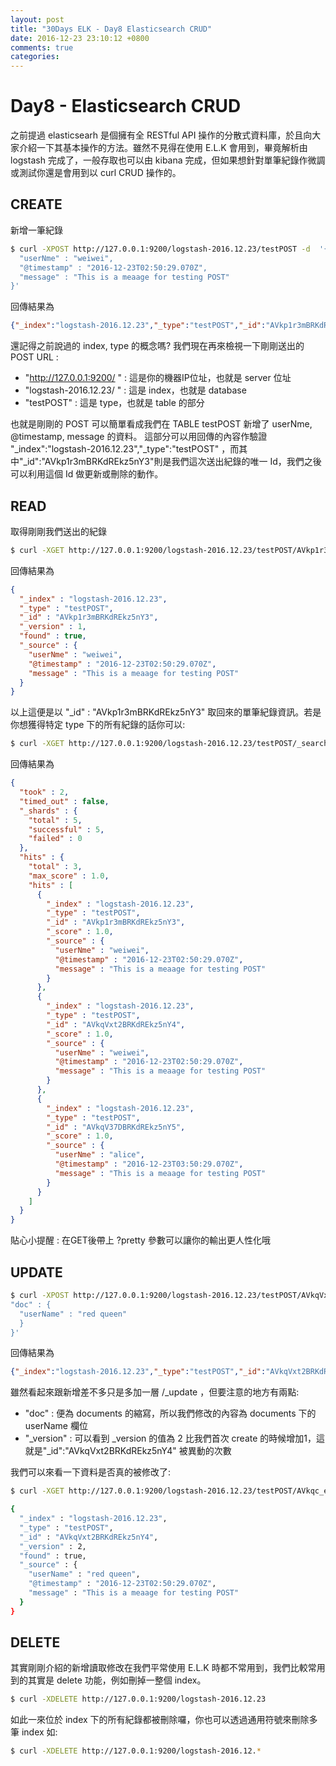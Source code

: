 ```yaml
---
layout: post
title: "30Days ELK - Day8 Elasticsearch CRUD"
date: 2016-12-23 23:10:12 +0800
comments: true
categories: 
---
```


Day8 - Elasticsearch CRUD
===

之前提過 elasticsearh 是個擁有全 RESTful API 操作的分散式資料庫，於且向大家介紹一下其基本操作的方法。雖然不見得在使用 E.L.K 會用到，畢竟解析由 logstash 完成了，一般存取也可以由 kibana 完成，但如果想針對單筆紀錄作微調或測試你還是會用到以 curl CRUD 操作的。

## CREATE

新增一筆紀錄

```bash
$ curl -XPOST http://127.0.0.1:9200/logstash-2016.12.23/testPOST -d  '{
  "userNme" : "weiwei",
  "@timestamp" : "2016-12-23T02:50:29.070Z",
  "message" : "This is a meaage for testing POST"
}'
```

回傳結果為

```json
{"_index":"logstash-2016.12.23","_type":"testPOST","_id":"AVkp1r3mBRKdREkz5nY3","_version":1,"result":"created","_shards":{"total":2,"successful":1,"failed":0},"created":true}
```

還記得之前說過的 index, type 的概念嗎? 我們現在再來檢視一下剛剛送出的 POST URL :

- "http://127.0.0.1:9200/ " : 這是你的機器IP位址，也就是 server 位址
- "logstash-2016.12.23/ " : 這是 index，也就是 database
- "testPOST" : 這是 type，也就是 table 的部分

也就是剛剛的 POST 可以簡單看成我們在 TABLE testPOST 新增了 userNme, @timestamp, message 的資料。
這部分可以用回傳的內容作驗證 "_index":"logstash-2016.12.23","_type":"testPOST" ，而其中"_id":"AVkp1r3mBRKdREkz5nY3"則是我們這次送出紀錄的唯一 Id，我們之後可以利用這個 Id 做更新或刪除的動作。

## READ

取得剛剛我們送出的紀錄

```bash
$ curl -XGET http://127.0.0.1:9200/logstash-2016.12.23/testPOST/AVkp1r3mBRKdREkz5nY3?pretty
```

回傳結果為

```json
{
  "_index" : "logstash-2016.12.23",
  "_type" : "testPOST",
  "_id" : "AVkp1r3mBRKdREkz5nY3",
  "_version" : 1,
  "found" : true,
  "_source" : {
    "userNme" : "weiwei",
    "@timestamp" : "2016-12-23T02:50:29.070Z",
    "message" : "This is a meaage for testing POST"
  }
}
```

以上這便是以 "_id" : "AVkp1r3mBRKdREkz5nY3" 取回來的單筆紀錄資訊。若是你想獲得特定 type 下的所有紀錄的話你可以:

```bash
$ curl -XGET http://127.0.0.1:9200/logstash-2016.12.23/testPOST/_search?pretty
```

回傳結果為

```json
{
  "took" : 2,
  "timed_out" : false,
  "_shards" : {
    "total" : 5,
    "successful" : 5,
    "failed" : 0
  },
  "hits" : {
    "total" : 3,
    "max_score" : 1.0,
    "hits" : [
      {
        "_index" : "logstash-2016.12.23",
        "_type" : "testPOST",
        "_id" : "AVkp1r3mBRKdREkz5nY3",
        "_score" : 1.0,
        "_source" : {
          "userNme" : "weiwei",
          "@timestamp" : "2016-12-23T02:50:29.070Z",
          "message" : "This is a meaage for testing POST"
        }
      },
      {
        "_index" : "logstash-2016.12.23",
        "_type" : "testPOST",
        "_id" : "AVkqVxt2BRKdREkz5nY4",
        "_score" : 1.0,
        "_source" : {
          "userNme" : "weiwei",
          "@timestamp" : "2016-12-23T02:50:29.070Z",
          "message" : "This is a meaage for testing POST"
        }
      },
      {
        "_index" : "logstash-2016.12.23",
        "_type" : "testPOST",
        "_id" : "AVkqV37DBRKdREkz5nY5",
        "_score" : 1.0,
        "_source" : {
          "userNme" : "alice",
          "@timestamp" : "2016-12-23T03:50:29.070Z",
          "message" : "This is a meaage for testing POST"
        }
      }
    ]
  }
}
```

貼心小提醒 : 在GET後帶上 ?pretty 參數可以讓你的輸出更人性化哦

## UPDATE

```bash
$ curl -XPOST http://127.0.0.1:9200/logstash-2016.12.23/testPOST/AVkqVxt2BRKdREkz5nY4/_update  -d '{
"doc" : {
  "userName" : "red queen"
  }
}'
```

回傳結果為

```json
{"_index":"logstash-2016.12.23","_type":"testPOST","_id":"AVkqVxt2BRKdREkz5nY4","_version":2,"result":"updated","_shards":{"total":2,"successful":2,"failed":0}}
```

雖然看起來跟新增差不多只是多加一層 /_update ，但要注意的地方有兩點:

- "doc" : 便為 documents 的縮寫，所以我們修改的內容為 documents 下的 userName 欄位
- "_version" : 可以看到 _version 的值為 2 比我們首次 create 的時候增加1，這就是"_id":"AVkqVxt2BRKdREkz5nY4" 被異動的次數

我們可以來看一下資料是否真的被修改了:

```bash
$ curl -XGET http://127.0.0.1:9200/logstash-2016.12.23/testPOST/AVkqc_eJBRKdREkz5nZA?pretty

{
  "_index" : "logstash-2016.12.23",
  "_type" : "testPOST",
  "_id" : "AVkqVxt2BRKdREkz5nY4",
  "_version" : 2,
  "found" : true,
  "_source" : {
    "userName" : "red queen",
    "@timestamp" : "2016-12-23T02:50:29.070Z",
    "message" : "This is a meaage for testing POST"
  }
}

```

## DELETE

其實剛剛介紹的新增讀取修改在我們平常使用 E.L.K 時都不常用到，我們比較常用到的其實是 delete 功能，例如刪掉一整個 index。

```bash
$ curl -XDELETE http://127.0.0.1:9200/logstash-2016.12.23
```

如此一來位於 index 下的所有紀錄都被刪除囉，你也可以透過通用符號來刪除多筆 index 如:

```bash
$ curl -XDELETE http://127.0.0.1:9200/logstash-2016.12.*
```

